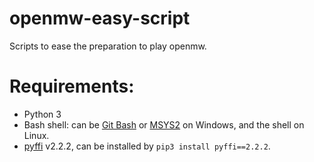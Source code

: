 # openmw-easy-script
Scripts to ease the preparation to play openmw.

# Requirements:

* Python 3
* Bash shell: can be [Git Bash](https://gitforwindows.org/) or [MSYS2](https://www.msys2.org/) on Windows, and the shell on Linux.
* [pyffi](https://github.com/niftools/pyffi) v2.2.2, can be installed by `pip3 install pyffi==2.2.2`.


